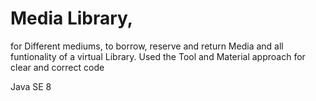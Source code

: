 # Media Library,
for Different mediums, to borrow, reserve and return Media and all funtionality of a virtual Library.
Used the Tool and Material approach for clear and correct code

Java SE 8
